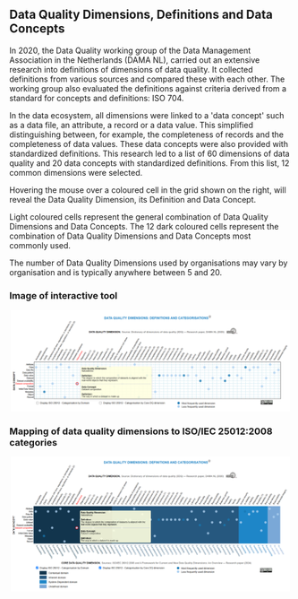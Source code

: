 ## Data Quality Dimensions, Definitions and Data Concepts

In 2020, the Data Quality working group of the Data Management Association in the Netherlands (DAMA NL), carried out an extensive research into definitions of dimensions of data quality. It collected definitions from various sources and compared these with each other. The working group also evaluated the definitions against criteria derived from a standard for concepts and definitions: ISO 704.

In the data ecosystem, all dimensions were linked to a 'data concept' such as a data file, an attribute, a record or a data value. This simplified distinguishing between, for example, the completeness of records and the completeness of data values. These data concepts were also provided with standardized definitions. This research led to a list of 60 dimensions of data quality and 20 data concepts with standardized definitions. From this list, 12 common dimensions were selected.

Hovering the mouse over a coloured cell in the grid shown on the right, will reveal the Data Quality Dimension, its Definition and Data Concept.

Light coloured cells represent the general combination of Data Quality Dimensions and Data Concepts. The 12 dark coloured cells represent the combination of Data Quality Dimensions and Data Concepts most commonly used.

The number of Data Quality Dimensions used by organisations may vary by organisation and is typically anywhere between 5 and 20.

### Image of interactive tool

<p align="center">
  <img src="DAMA_NL_Interactive_Viz_26102025_001.png" width="500">  
</p>

### Mapping of data quality dimensions to ISO/IEC 25012:2008 categories

<p align="center">
  <img src="DAMA_NL_Interactive_Viz_26102025_002.png" width="500">
</p>

